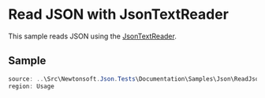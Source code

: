 ﻿# Read JSON with JsonTextReader

This sample reads JSON using the [JsonTextReader](/API/newtonsoft/json/jsontextreader/). 

## Sample

```csharp Usage
source: ..\Src\Newtonsoft.Json.Tests\Documentation\Samples\Json\ReadJsonWithJsonTextReader.cs
region: Usage
```
